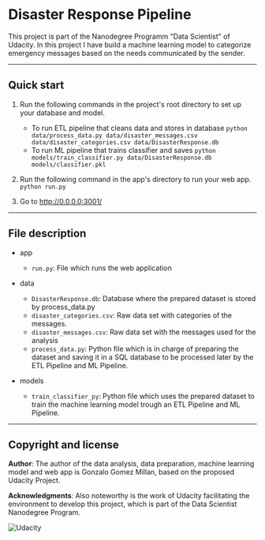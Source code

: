 # **Disaster Response Pipeline**
This project is part of the Nanodegree Programm "Data Scientist" of Udacity. In this project I have build a machine learning model to categorize emergency messages based on the needs communicated by the sender.

---


## **Quick start**
1. Run the following commands in the project's root directory to set up your database and model.

    - To run ETL pipeline that cleans data and stores in database
        `python data/process_data.py data/disaster_messages.csv data/disaster_categories.csv data/DisasterResponse.db`
    - To run ML pipeline that trains classifier and saves
        `python models/train_classifier.py data/DisasterResponse.db models/classifier.pkl`

2. Run the following command in the app's directory to run your web app.
    `python run.py`

3. Go to http://0.0.0.0:3001/
---
## **File description**

- app
    - `run.py`: File which runs the web application


- data
    - `DisasterResponse.db`: Database where the prepared dataset is stored by process_data.py
    - `disaster_categories.csv`: Raw data set with categories of the messages.
    - `disaster_messages.csv`: Raw data set with the messages used for the analysis
    - `process_data.py`: Python file which is in charge of preparing the dataset and saving it in a SQL database to be processed later by the ETL Pipeline and ML Pipeline. 

- models
    - `train_classifier_py`: Python file which uses the prepared dataset to train the machine learning model trough an ETL Pipeline and ML Pipeline. 

---

## **Copyright and license**
**Author**: The author of the data analysis, data preparation, machine learning model and  web app is Gonzalo Gomez Millan, based on the proposed Udacity Project.

**Acknowledgments**: Also noteworthy is the work of Udacity facilitating the environment to develop this project, which is part of the Data Scientist Nanodegree Program.

![Udacity](https://upload.wikimedia.org/wikipedia/commons/e/e8/Udacity_logo.svg)



